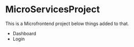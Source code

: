 # MicroServicesProject

This is a Microfrontend project below things added to that.
- Dashboard
- Login 
